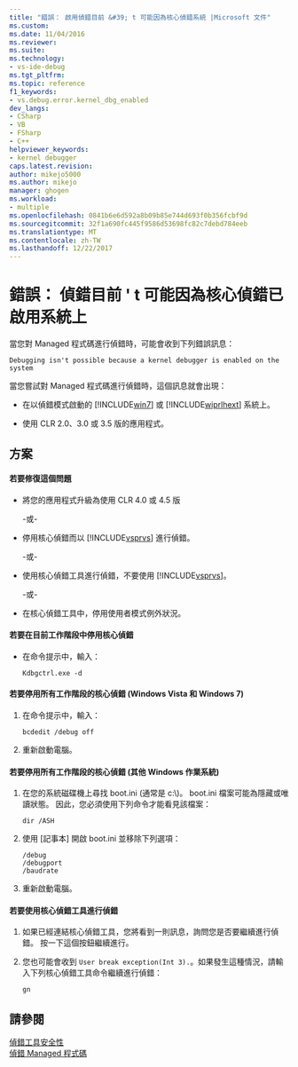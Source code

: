 ```yaml
---
title: "錯誤： 啟用偵錯目前 &#39; t 可能因為核心偵錯系統 |Microsoft 文件"
ms.custom: 
ms.date: 11/04/2016
ms.reviewer: 
ms.suite: 
ms.technology:
- vs-ide-debug
ms.tgt_pltfrm: 
ms.topic: reference
f1_keywords:
- vs.debug.error.kernel_dbg_enabled
dev_langs:
- CSharp
- VB
- FSharp
- C++
helpviewer_keywords:
- kernel debugger
caps.latest.revision: 
author: mikejo5000
ms.author: mikejo
manager: ghogen
ms.workload:
- multiple
ms.openlocfilehash: 0841b6e6d592a8b09b85e744d693f0b356fcbf9d
ms.sourcegitcommit: 32f1a690fc445f9586d53698fc82c7debd784eeb
ms.translationtype: MT
ms.contentlocale: zh-TW
ms.lasthandoff: 12/22/2017
---
```

# <a name="error-debugging-isn39t-possible-because-a-kernel-debugger-is-enabled-on-the-system"></a>錯誤： 偵錯目前 &#39; t 可能因為核心偵錯已啟用系統上
當您對 Managed 程式碼進行偵錯時，可能會收到下列錯誤訊息：  
  
```  
Debugging isn't possible because a kernel debugger is enabled on the system  
```  
  
 當您嘗試對 Managed 程式碼進行偵錯時，這個訊息就會出現：  
  
-   在以偵錯模式啟動的 [!INCLUDE[win7](../debugger/includes/win7_md.md)] 或 [!INCLUDE[wiprlhext](../debugger/includes/wiprlhext_md.md)] 系統上。  
  
-   使用 CLR 2.0、3.0 或 3.5 版的應用程式。  
  
## <a name="solution"></a>方案  
  
#### <a name="to-fix-this-problem"></a>若要修復這個問題  
  
-   將您的應用程式升級為使用 CLR 4.0 或 4.5 版  
  
     -或-  
  
-   停用核心偵錯而以 [!INCLUDE[vsprvs](../code-quality/includes/vsprvs_md.md)] 進行偵錯。  
  
     -或-  
  
-   使用核心偵錯工具進行偵錯，不要使用 [!INCLUDE[vsprvs](../code-quality/includes/vsprvs_md.md)]。  
  
     -或-  
  
-   在核心偵錯工具中，停用使用者模式例外狀況。  
  
#### <a name="to-disable-kernel-debugging-in-the-current-session"></a>若要在目前工作階段中停用核心偵錯  
  
-   在命令提示中，輸入：  
  
    ```  
    Kdbgctrl.exe -d  
    ```  
  
#### <a name="to-disable-kernel-debugging-for-all-sessions-windows-vista-and-windows-7"></a>若要停用所有工作階段的核心偵錯 (Windows Vista 和 Windows 7)  
  
1.  在命令提示中，輸入：  
  
    ```  
    bcdedit /debug off   
    ```  
  
2.  重新啟動電腦。  
  
#### <a name="to-disable-kernel-debugging-for-all-sessions-other-windows-operating-systems"></a>若要停用所有工作階段的核心偵錯 (其他 Windows 作業系統)  
  
1.  在您的系統磁碟機上尋找 boot.ini (通常是 c:\\)。 boot.ini 檔案可能為隱藏或唯讀狀態。 因此，您必須使用下列命令才能看見該檔案：  
  
    ```  
    dir /ASH  
    ```  
  
2.  使用 [記事本] 開啟 boot.ini 並移除下列選項：  
  
    ```  
    /debug  
    /debugport  
    /baudrate  
    ```  
  
3.  重新啟動電腦。  
  
#### <a name="to-debug-with-the-kernel-debugger"></a>若要使用核心偵錯工具進行偵錯  
  
1.  如果已經連結核心偵錯工具，您將看到一則訊息，詢問您是否要繼續進行偵錯。 按一下這個按鈕繼續進行。  
  
2.  您也可能會收到 `User break exception(Int 3).`。如果發生這種情況，請輸入下列核心偵錯工具命令繼續進行偵錯：  
  
     `gn`  
  
## <a name="see-also"></a>請參閱  
 [偵錯工具安全性](../debugger/debugger-security.md)   
 [偵錯 Managed 程式碼](../debugger/debugging-managed-code.md)